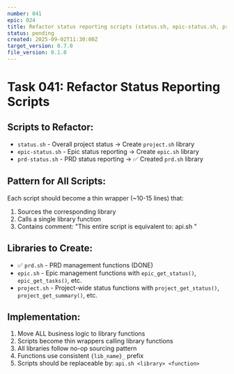 ```yaml
---
number: 041
epic: 024
title: Refactor status reporting scripts (status.sh, epic-status.sh, prd-status.sh)
status: pending
created: 2025-09-02T11:30:00Z
target_version: 0.7.0
file_version: 0.1.0
---
```


# Task 041: Refactor Status Reporting Scripts

## Scripts to Refactor:
- `status.sh` - Overall project status → Create `project.sh` library
- `epic-status.sh` - Epic status reporting → Create `epic.sh` library
- `prd-status.sh` - PRD status reporting → ✅ Created `prd.sh` library

## Pattern for All Scripts:
Each script should become a thin wrapper (~10-15 lines) that:
1. Sources the corresponding library
2. Calls a single library function
3. Contains comment: "This entire script is equivalent to: api.sh <library> <function>"

## Libraries to Create:
- ✅ `prd.sh` - PRD management functions (DONE)
- `epic.sh` - Epic management functions with `epic_get_status()`, `epic_get_tasks()`, etc.
- `project.sh` - Project-wide status functions with `project_get_status()`, `project_get_summary()`, etc.

## Implementation:
1. Move ALL business logic to library functions
2. Scripts become thin wrappers calling library functions
3. All libraries follow no-op sourcing pattern
4. Functions use consistent `{lib_name}_` prefix
5. Scripts should be replaceable by: `api.sh <library> <function>`